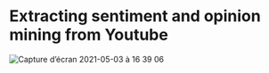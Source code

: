 # Extracting sentiment and opinion mining from Youtube 
![Capture d’écran 2021-05-03 à 16 39 06](https://user-images.githubusercontent.com/22420836/116898353-2db14f00-ac2e-11eb-803b-392d92785c60.png)
